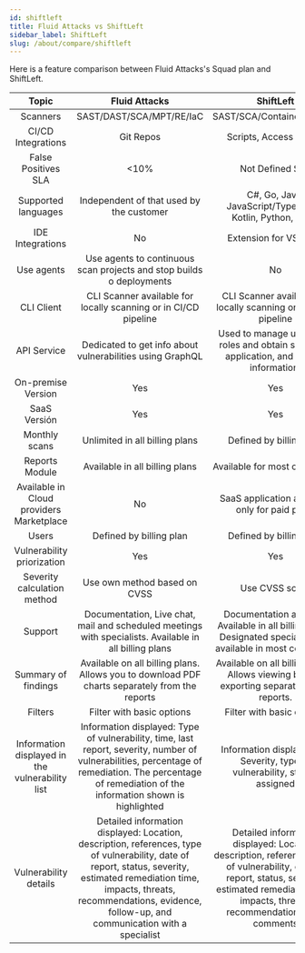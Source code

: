 ```yaml
---
id: shiftleft
title: Fluid Attacks vs ShiftLeft
sidebar_label: ShiftLeft
slug: /about/compare/shiftleft
---
```


Here is a feature comparison
between Fluid Attacks's Squad plan and ShiftLeft.

|                    **Topic**                    |                                                                                                                        **Fluid Attacks**                                                                                                                        |                                                                                                **ShiftLeft**                                                                                               | **Advantage** |
|:-----------------------------------------------:|:-------------------------------------------------------------------------------------------------------------------------------------------------------------------------------------------------------------------------------------------------------:|:----------------------------------------------------------------------------------------------------------------------------------------------------------------------------------------------------------:|:-------------:|
| Scanners                                        | SAST/DAST/SCA/MPT/RE/IaC                                                                                                                                                                                                                                | SAST/SCA/Container/Secrets                                                                                                                                                                                 | Fluid         |
| CI/CD Integrations                              | Git Repos                                                                                                                                                                                                                                               | Scripts, Access tokens                                                                                                                                                                                     | ShiftLeft     |
| False Positives SLA                             |                                                                                                                                                                                                                                                    <10% | Not Defined SLA                                                                                                                                                                                            | Fluid         |
| Supported languages                             | Independent of that used by the customer                                                                                                                                                                                                                | C#, Go, Java, JavaScript/TypeScript, Kotlin, Python, Scala                                                                                                                                                 | Fluid         |
| IDE Integrations                                | No                                                                                                                                                                                                                                                      | Extension for VS Code                                                                                                                                                                                      | ShiftLeft     |
| Use agents                                      | Use agents to continuous scan projects and stop builds o deployments                                                                                                                                                                                    | No                                                                                                                                                                                                         | Fluid         |
| CLI Client                                      | CLI Scanner available for locally scanning or in CI/CD pipeline                                                                                                                                                                                         | CLI Scanner available for locally scanning or in CI/CD pipeline                                                                                                                                            | Similar       |
| API Service                                     | Dedicated to get info about vulnerabilities using GraphQL                                                                                                                                                                                               | Used to manage users and roles and obtain scanning, application,  and project information.                                                                                                                 | ShiftLeft     |
| On-premise Version                              | Yes                                                                                                                                                                                                                                                     | Yes                                                                                                                                                                                                        | Similar       |
| SaaS Versión                                    | Yes                                                                                                                                                                                                                                                     | Yes                                                                                                                                                                                                        | Similar       |
| Monthly scans                                   | Unlimited in all billing plans                                                                                                                                                                                                                          | Defined by billing plan                                                                                                                                                                                    | Fluid         |
| Reports Module                                  | Available in all billing plans                                                                                                                                                                                                                          | Available for most costly plan                                                                                                                                                                             | Fluid         |
| Available in Cloud providers Marketplace        | No                                                                                                                                                                                                                                                      | SaaS application available only for paid plans                                                                                                                                                             | ShiftLeft     |
| Users                                           | Defined by billing plan                                                                                                                                                                                                                                 | Defined by billing plan                                                                                                                                                                                    | Similar       |
| Vulnerability priorization                      | Yes                                                                                                                                                                                                                                                     | Yes                                                                                                                                                                                                        | Similar       |
| Severity calculation method                     | Use own method based on CVSS                                                                                                                                                                                                                            | Use CVSS score                                                                                                                                                                                             | Fluid         |
| Support                                         | Documentation, Live chat, mail and scheduled meetings with  specialists. Available in all billing plans                                                                                                                                                 | Documentation and mail Available in all billing plans. Designated specialist only available in most costly plan                                                                                            | Fluid         |
| Summary of findings                             | Available on all billing plans. Allows you to download PDF charts separately from the reports                                                                                                                                                           | Available on all billing plans. Allows viewing but not  exporting separately from reports.                                                                                                                 | Fluid         |
| Filters                                         | Filter with basic options                                                                                                                                                                                                                               | Filter with basic options                                                                                                                                                                                  | Similar       |
| Information displayed in the vulnerability list | Information displayed: Type of vulnerability, time, last  report, severity, number of vulnerabilities, percentage  of remediation. The percentage of remediation of the  information shown is highlighted                                               | Information displayed: ID, Severity, type of  vulnerability, status, assigned                                                                                                                              | Fluid         |
| Vulnerability details                           | Detailed information displayed: Location, description,  references, type of vulnerability, date of report,  status, severity, estimated remediation time,  impacts, threats, recommendations, evidence,  follow-up, and communication with a specialist | Detailed information displayed: Location, description,  references, type of vulnerability, date of report,  status, severity, estimated remediation time, impacts,  threats, recommendations, and comments | Similar       |

